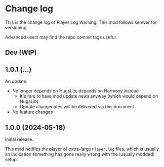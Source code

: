 # Change log
This is the change log of Player Log Warning. This mod follows semver for versioning.

Advanced users may find the repo commit tags useful.

## Dev (WIP)

## 1.0.1 (...)
An update.
- No longer depends on HugsLib; depends on Harmony instead
  - It's rare to have mod update news anyway (which would depend on HugsLib)
  - Update changenotes will be delivered via this document
- No feature changes

## 1.0.0 (2024-05-18)
Initial release.

This mod notifies the player of extra-large `Player.log` files, which is usually an indication something has gone really wrong with the (usually modded) setup.
